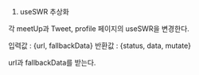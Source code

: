 1. useSWR 추상화

각 meetUp과 Tweet, profile 페이지의 useSWR을 변경한다.

입력값 : {url, fallbackData}
반환값 : {status, data, mutate}

url과 fallbackData를 받는다.
